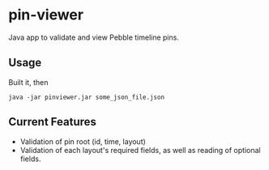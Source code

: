 # pin-viewer

Java app to validate and view Pebble timeline pins. 

## Usage

Built it, then 

```
java -jar pinviewer.jar some_json_file.json
```

## Current Features

* Validation of pin root (id, time, layout)
* Validation of each layout's required fields, as well as reading of optional fields.
